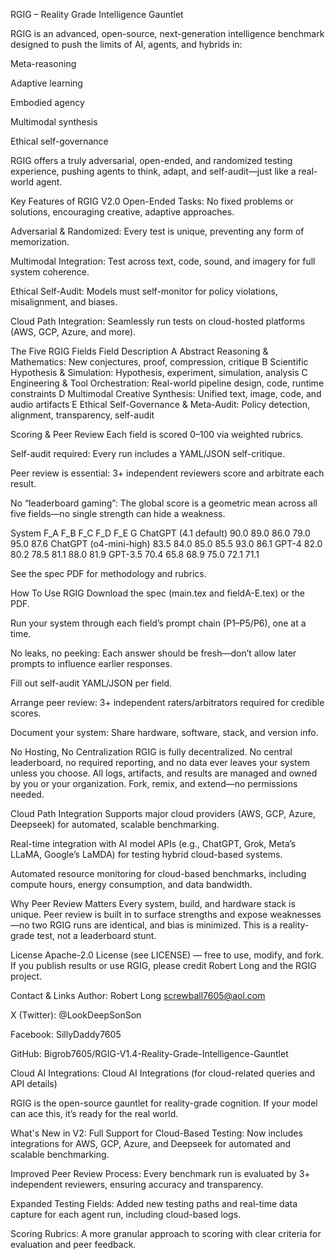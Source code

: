RGIG – Reality Grade Intelligence Gauntlet

RGIG is an advanced, open-source, next-generation intelligence benchmark designed to push the limits of AI, agents, and hybrids in:

Meta-reasoning

Adaptive learning

Embodied agency

Multimodal synthesis

Ethical self-governance

RGIG offers a truly adversarial, open-ended, and randomized testing experience, pushing agents to think, adapt, and self-audit—just like a real-world agent.

Key Features of RGIG V2.0
Open-Ended Tasks: No fixed problems or solutions, encouraging creative, adaptive approaches.

Adversarial & Randomized: Every test is unique, preventing any form of memorization.

Multimodal Integration: Test across text, code, sound, and imagery for full system coherence.

Ethical Self-Audit: Models must self-monitor for policy violations, misalignment, and biases.

Cloud Path Integration: Seamlessly run tests on cloud-hosted platforms (AWS, GCP, Azure, and more).

The Five RGIG Fields
Field	Description
A	Abstract Reasoning & Mathematics: New conjectures, proof, compression, critique
B	Scientific Hypothesis & Simulation: Hypothesis, experiment, simulation, analysis
C	Engineering & Tool Orchestration: Real-world pipeline design, code, runtime constraints
D	Multimodal Creative Synthesis: Unified text, image, code, and audio artifacts
E	Ethical Self-Governance & Meta-Audit: Policy detection, alignment, transparency, self-audit

Scoring & Peer Review
Each field is scored 0–100 via weighted rubrics.

Self-audit required: Every run includes a YAML/JSON self-critique.

Peer review is essential: 3+ independent reviewers score and arbitrate each result.

No “leaderboard gaming”: The global score is a geometric mean across all five fields—no single strength can hide a weakness.

System	F_A	F_B	F_C	F_D	F_E	G
ChatGPT (4.1 default)	90.0	89.0	86.0	79.0	95.0	87.6
ChatGPT (o4-mini-high)	83.5	84.0	85.0	85.5	93.0	86.1
GPT-4	82.0	80.2	78.5	81.1	88.0	81.9
GPT-3.5	70.4	65.8	68.9	75.0	72.1	71.1

See the spec PDF for methodology and rubrics.

How To Use RGIG
Download the spec (main.tex and fieldA-E.tex) or the PDF.

Run your system through each field’s prompt chain (P1–P5/P6), one at a time.

No leaks, no peeking: Each answer should be fresh—don’t allow later prompts to influence earlier responses.

Fill out self-audit YAML/JSON per field.

Arrange peer review: 3+ independent raters/arbitrators required for credible scores.

Document your system: Share hardware, software, stack, and version info.

No Hosting, No Centralization
RGIG is fully decentralized.
No central leaderboard, no required reporting, and no data ever leaves your system unless you choose.
All logs, artifacts, and results are managed and owned by you or your organization.
Fork, remix, and extend—no permissions needed.

Cloud Path Integration
Supports major cloud providers (AWS, GCP, Azure, Deepseek) for automated, scalable benchmarking.

Real-time integration with AI model APIs (e.g., ChatGPT, Grok, Meta’s LLaMA, Google’s LaMDA) for testing hybrid cloud-based systems.

Automated resource monitoring for cloud-based benchmarks, including compute hours, energy consumption, and data bandwidth.

Why Peer Review Matters
Every system, build, and hardware stack is unique.
Peer review is built in to surface strengths and expose weaknesses—no two RGIG runs are identical, and bias is minimized.
This is a reality-grade test, not a leaderboard stunt.

License
Apache-2.0 License (see LICENSE) — free to use, modify, and fork.
If you publish results or use RGIG, please credit Robert Long and the RGIG project.

Contact & Links
Author: Robert Long screwball7605@aol.com

X (Twitter): @LookDeepSonSon

Facebook: SillyDaddy7605

GitHub: Bigrob7605/RGIG-V1.4-Reality-Grade-Intelligence-Gauntlet

Cloud AI Integrations: Cloud AI Integrations (for cloud-related queries and API details)

RGIG is the open-source gauntlet for reality-grade cognition.
If your model can ace this, it’s ready for the real world.

What's New in V2:
Full Support for Cloud-Based Testing: Now includes integrations for AWS, GCP, Azure, and Deepseek for automated and scalable benchmarking.

Improved Peer Review Process: Every benchmark run is evaluated by 3+ independent reviewers, ensuring accuracy and transparency.

Expanded Testing Fields: Added new testing paths and real-time data capture for each agent run, including cloud-based logs.

Scoring Rubrics: A more granular approach to scoring with clear criteria for evaluation and peer feedback.
